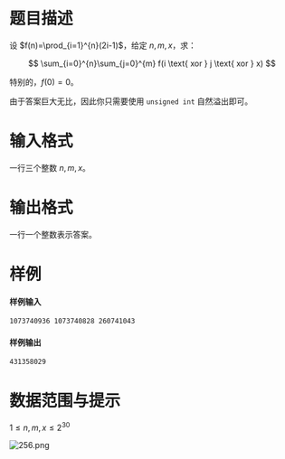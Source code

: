 
# 题目描述

设 $f(n)=\prod_{i=1}^{n}(2i-1)$，给定 $n,m,x$，求：

$$
\sum_{i=0}^{n}\sum_{j=0}^{m} f(i \text{ xor } j \text{ xor } x)
$$

特别的，$f(0)=0$。

由于答案巨大无比，因此你只需要使用 `unsigned int` 自然溢出即可。


# 输入格式

一行三个整数 $n,m,x$。

# 输出格式

一行一个整数表示答案。

# 样例

#### 样例输入

``` plain
1073740936 1073740828 260741043
```

#### 样例输出

``` plain
431358029
```


# 数据范围与提示

$1 \le n,m,x \le 2^{30}$

![256.png](source/loj/6668/img/aHR0cHM6Ly9sb2otaW1nLnVweXVuLm1lbmNpLm1lbXNldDAuY24vMjAxOS8wNi8xNy81ZDA3OGZmNDRmMmY4LnBuZw==.png)

